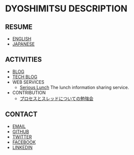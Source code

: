 # DYOSHIMITSU DESCRIPTION

## RESUME

- [ENGLISH](./en/resume)
- [JAPANESE](./jp/resume)

## ACTIVITIES

- [BLOG](https://note.mu/dyoshimitsu)
- [TECH BLOG](https://qiita.com/dyoshimitsu)
- WEB SERVICES
  - [Serious Lunch](https://serious-lunch.com/)
    The lunch information sharing service.
- CONTRIBUTION
  - [プロセスとスレッドについての勉強会](https://blog.japantaxi.co.jp/2018/05/25/1146)

## CONTACT

- [EMAIL](mailto:d.yoshimitsu@gmail.com)
- [GITHUB](https://github.com/dyoshimitsu)
- [TWITTER](https://twitter.com/dyoshimitsu)
- [FACEBOOK](https://facebook.com/dyoshimitsu)
- [LINKEDIN](https://www.linkedin.com/in/dyoshimitsu/)